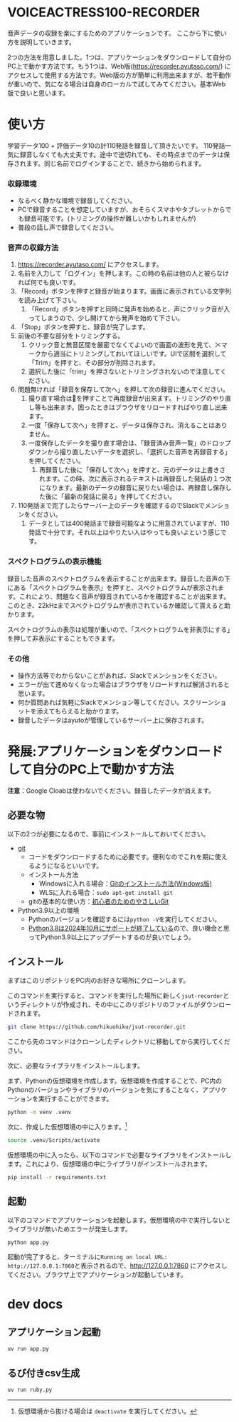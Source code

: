 # VOICEACTRESS100-RECORDER
音声データの収録を楽にするためのアプリケーションです。
ここから下に使い方を説明していきます。

2つの方法を用意しました。1つは、アプリケーションをダウンロードして自分のPC上で動かす方法です。もう1つは、Web版(https://recorder.ayutaso.com/) にアクセスして使用する方法です。Web版の方が簡単に利用出来ますが、若干動作が重いので、気になる場合は自身のローカルで試してみてください。基本Web版で良いと思います。

# 使い方
学習データ100 + 評価データ10の計110発話を録音して頂きたいです。
110発話一気に録音しなくても大丈夫です。途中で途切れても、その時点までのデータは保存されます。同じ名前でログインすることで、続きから始められます。

### 収録環境
- なるべく静かな環境で録音してください。
- PCで録音することを想定していますが、おそらくスマホやタブレットからでも録音可能です。(トリミングの操作が難しいかもしれませんが)
- 普段の話し声で録音してください。

### 音声の収録方法
1. https://recorder.ayutaso.com/ にアクセスします。
2. 名前を入力して「ログイン」を押します。この時の名前は他の人と被らなければ何でも良いです。
3. 「Record」ボタンを押すと録音が始まります。画面に表示されている文字列を読み上げて下さい。
   1. 「Record」ボタンを押すと同時に発声を始めると、声にクリック音が入ってしまうので、少し開けてから発声を始めて下さい。
4. 「Stop」ボタンを押すと、録音が完了します。
5. 前後の不要な部分をトリミングする。
   1. クリック音と無音区間を厳密でなくてよいので画面の波形を見て、✂マークから適当にトリミングしておいてほしいです。UIで区間を選択して「Trim」を押すと、その部分が削除されます。
   2. 選択した後に「trim」を押さないとトリミングされないので注意してください。
6. 問題無ければ「録音を保存して次へ」を押して次の録音に進んでください。
   1. 撮り直す場合は🔄️を押すことで再度録音が出来ます。トリミングのやり直し等も出来ます。困ったときはブラウザをリロードすればやり直し出来ます。
   2. 一度「保存して次へ」を押すと、データは保存され、消えることはありません。
   3. 一度保存したデータを撮り直す場合は、「録音済み音声一覧」のドロップダウンから撮り直したいデータを選択し、「選択した音声を再録音する」を押してください。
      1. 再録音した後に「保存して次へ」を押すと、元のデータは上書きされます。この時、次に表示されるテキストは再録音した発話の１つ次になります。最新のデータの録音に戻りたい場合は、再録音し保存した後に「最新の発話に戻る」を押してください。
7. 110発話まで完了したらサーバー上のデータを確認するのでSlackでメンションをください。
   1. データとしては400発話まで録音可能なように用意されていますが、110発話で十分です。それ以上はやりたい人はやっても良いよという感じです。


### スペクトログラムの表示機能
録音した音声のスペクトログラムを表示することが出来ます。録音した音声の下にある「スペクトログラムを表示」を押すと、スペクトログラムが表示されます。これにより、問題なく音声が録音されているかを確認することが出来ます。このとき、22kHzまでスペクトログラムが表示されているか確認して貰えると助かります。

スペクトログラムの表示は処理が重いので、「スペクトログラムを非表示にする」を押して非表示にすることもできます。

### その他
- 操作方法等でわからないことがあれば、Slackでメンションをください。
- エラーが出て進めなくなった場合はブラウザをリロードすれば解消されると思います。
- 何か質問あれば気軽にSlackでメンション等してください。スクリーンショットを添えてもらえると助かります。
- 録音したデータはayutoが管理しているサーバー上に保存されます。


# 発展:アプリケーションをダウンロードして自分のPC上で動かす方法

**注意**：Google Cloabは使わないでください。録音したデータが消えます。

## 必要な物
以下の2つが必要になるので、事前にインストールしておいてください。
- [git](https://git-scm.com/)
  - コードをダウンロードするために必要です。便利なのでこれを期に使えるようになるといいです。
  - インストール方法
    - Windowsに入れる場合：[Gitのインストール方法(Windows版)](https://qiita.com/T-H9703EnAc/items/4fbe6593d42f9a844b1c)
    - WLSに入れる場合：`sudo apt-get install git`
  - gitの基本的な使い方：[初心者のためのやさしいGit](https://zenn.dev/getgotgoto/articles/506bcfbcd55149)
- Python3.9以上の環境
  - Pythonのバージョンを確認するには`python -V`を実行してください。
  - [Python3.8は2024年10月にサポートが終了している](https://devguide.python.org/versions/)ので、良い機会と思ってPython3.9以上にアップデートするのが良いでしょう。


## インストール
まずはこのリポジトリをPC内のお好きな場所にクローンします。

このコマンドを実行すると、コマンドを実行した場所に新しく`jsut-recorder`というディレクトリが作成され、その中にこのリポジトリのファイルがダウンロードされます。
```bash
git clone https://github.com/hikuohiku/jsut-recorder.git
```
ここから先のコマンドはクローンしたディレクトリに移動してから実行してください。

次に、必要なライブラリをインストールします。

まず、Pythonの仮想環境を作成します。仮想環境を作成することで、PC内のPythonのバージョンやライブラリのバージョンを気にすることなく、アプリケーションを実行することができます。
```bash
python -m venv .venv
```
次に、作成した仮想環境の中に入ります。[^1]
```bash
source .venv/Scripts/activate
```

[^1]: 仮想環境から抜ける場合は `deactivate` を実行してください。

仮想環境の中に入ったら、以下のコマンドで必要なライブラリをインストールします。これにより、仮想環境の中にライブラリがインストールされます。
```bash
pip install -r requirements.txt
```

## 起動
以下のコマンドでアプリケーションを起動します。仮想環境の中で実行しないとライブラリが無いためエラーが発生します。
```bash
python app.py
```
起動が完了すると、ターミナルに`Running on local URL:  http://127.0.0.1:7860`と表示されるので、http://127.0.0.1:7860 にアクセスしてください。ブラウザ上でアプリケーションが起動しています。


# dev docs

## アプリケーション起動

```bash
uv run app.py
```


## るび付きcsv生成
```bash
uv run ruby.py
```
